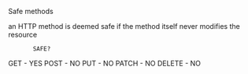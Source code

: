 Safe methods

an HTTP method is deemed safe if the method itself never modifies the resource


           SAFE?
GET -      YES
POST -     NO
PUT -      NO
PATCH -    NO
DELETE -   NO
